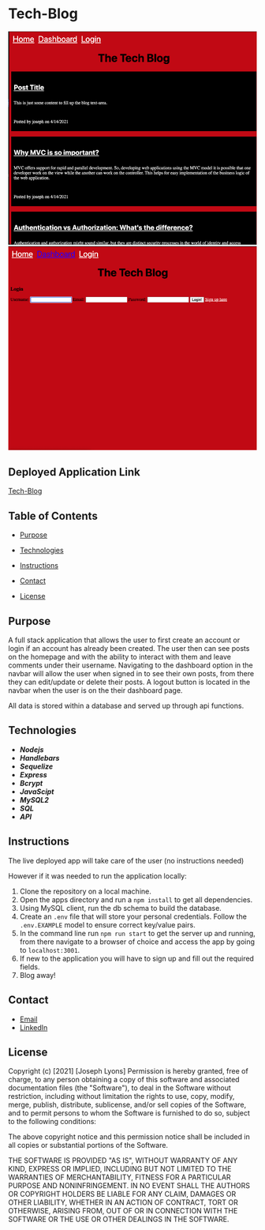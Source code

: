 # Tech-Blog

![image](public/assests/techblogMain.png)
![image](public/assests/techlogin.png)

## Deployed Application Link

[Tech-Blog](https://murmuring-scrubland-24732.herokuapp.com/)


## Table of Contents

* [Purpose](#Purpose)

* [Technologies](#Technologies)

* [Instructions](#Instructions)

* [Contact](#Contact)

* [License](#License)

## Purpose

A full stack application that allows the user to first create an account or login if an account has already been created. The user then can see posts on the homepage and with the ability to interact with them and leave comments under their username. Navigating to the dashboard option in the navbar will allow the user when signed in to see their own posts, from there they can edit/update or delete their posts. A logout button is located in the navbar when the user is on the their dashboard page. 

All data is stored within a database and served up through api functions. 



## Technologies

* ***Nodejs***
* ***Handlebars***
* ***Sequelize*** 
* ***Express*** 
* ***Bcrypt***
* ***JavaScipt***
* ***MySQL2***
* ***SQL***
* ***API***

## Instructions

The live deployed app will take care of the user (no instructions needed)

However if it was needed to run the application locally:

1. Clone the repository on a local machine.
2. Open the apps directory and run a `npm install` to get all dependencies.
3. Using MySQL client, run the db schema to build the database. 
4. Create an `.env` file that will store your personal credentials. Follow the `.env.EXAMPLE` model to ensure correct key/value pairs.
5. In the command line run `npm run start` to get the server up and running, from there navigate to a browser of choice and access the app by going to `localhost:3001`.
6. If new to the application you will have to sign up and fill out the required fields. 
7. Blog away!

## Contact

* [Email](mailto:josephjlyons90@gmail.com)
* [LinkedIn](www.linkedin.com/in/joseph-lyons-0a2630200/)

## License

Copyright (c) [2021] [Joseph Lyons]
Permission is hereby granted, free of charge, to any person obtaining a copy of this software and associated documentation files (the "Software"), to deal in the Software without restriction, including without limitation the rights to use, copy, modify, merge, publish, distribute, sublicense, and/or sell copies of the Software, and to permit persons to whom the Software is furnished to do so, subject to the following conditions:

The above copyright notice and this permission notice shall be included in all copies or substantial portions of the Software.

THE SOFTWARE IS PROVIDED "AS IS", WITHOUT WARRANTY OF ANY KIND, EXPRESS OR IMPLIED, INCLUDING BUT NOT LIMITED TO THE WARRANTIES OF MERCHANTABILITY, FITNESS FOR A PARTICULAR PURPOSE AND NONINFRINGEMENT. IN NO EVENT SHALL THE AUTHORS OR COPYRIGHT HOLDERS BE LIABLE FOR ANY CLAIM, DAMAGES OR OTHER LIABILITY, WHETHER IN AN ACTION OF CONTRACT, TORT OR OTHERWISE, ARISING FROM, OUT OF OR IN CONNECTION WITH THE SOFTWARE OR THE USE OR OTHER DEALINGS IN THE SOFTWARE.
